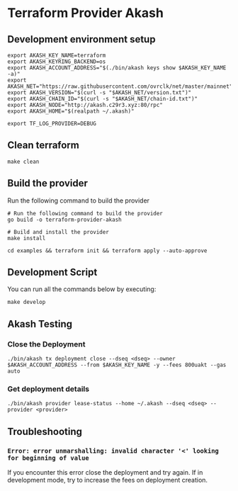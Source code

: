 # Terraform Provider Akash

## Development environment setup

```shell
export AKASH_KEY_NAME=terraform
export AKASH_KEYRING_BACKEND=os
export AKASH_ACCOUNT_ADDRESS="$(./bin/akash keys show $AKASH_KEY_NAME -a)"
export AKASH_NET="https://raw.githubusercontent.com/ovrclk/net/master/mainnet"
export AKASH_VERSION="$(curl -s "$AKASH_NET/version.txt")"
export AKASH_CHAIN_ID="$(curl -s "$AKASH_NET/chain-id.txt")"
export AKASH_NODE="http://akash.c29r3.xyz:80/rpc"
export AKASH_HOME="$(realpath ~/.akash)"

export TF_LOG_PROVIDER=DEBUG
```

## Clean terraform
```shell
make clean
```

## Build the provider

Run the following command to build the provider

```shell
# Run the following command to build the provider
go build -o terraform-provider-akash

# Build and install the provider
make install

cd examples && terraform init && terraform apply --auto-approve
```

## Development Script

You can run all the commands below by executing:

```shell
make develop
```

## Akash Testing

### Close the Deployment

```shell
./bin/akash tx deployment close --dseq <dseq> --owner $AKASH_ACCOUNT_ADDRESS --from $AKASH_KEY_NAME -y --fees 800uakt --gas auto
```

### Get deployment details

```shell
./bin/akash provider lease-status --home ~/.akash --dseq <dseq> --provider <provider>
```

## Troubleshooting

### `Error: error unmarshalling: invalid character '<' looking for beginning of value`
If you encounter this error close the deployment and try again.
If in development mode, try to increase the fees on deployment creation.
